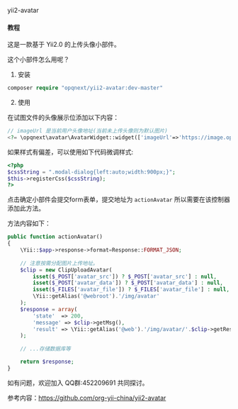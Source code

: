 yii2-avatar

#### 教程

这是一款基于 Yii2.0 的上传头像小部件。

这个小部件怎么用呢？

1. 安装

```php
composer require "opqnext/yii2-avatar:dev-master"
```

2. 使用

在试图文件的头像展示位添加以下内容：

```php
// imageUrl 是当前用户头像地址(当前未上传头像则为默认图片)
<?= \opqnext\avatar\AvatarWidget::widget(['imageUrl'=>'https://image.opqnext.com/logo.jpg'])?>
```

如果样式有偏差，可以使用如下代码微调样式:

```php
<?php
$cssString = ".modal-dialog{left:auto;width:900px;}";
$this->registerCss($cssString);
?>
```
点击确定小部件会提交form表单，提交地址为 `actionAvatar` 所以需要在该控制器添加此方法。

方法内容如下：

```php
public function actionAvatar()
{
    \Yii::$app->response->format=Response::FORMAT_JSON;
    
    // 注意按需分配图片上传地址。
    $clip = new ClipUploadAvatar(
        isset($_POST['avatar_src']) ? $_POST['avatar_src'] : null,
        isset($_POST['avatar_data']) ? $_POST['avatar_data'] : null,
        isset($_FILES['avatar_file']) ? $_FILES['avatar_file'] : null,
        \Yii::getAlias('@webroot').'/img/avatar'
    );
    $response = array(
        'state'  => 200,
        'message' => $clip->getMsg(),
        'result' => \Yii::getAlias('@web').'/img/avatar/'.$clip->getResult()
    );
    
    // ...存储数据库等

    return $response;
}
```

如有问题，欢迎加入 QQ群:452209691 共同探讨。

参考内容：https://github.com/org-yii-china/yii2-avatar